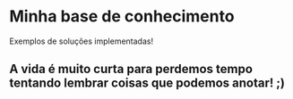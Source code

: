 # Minha base de conhecimento

Exemplos de soluções implementadas!

## A vida é muito curta para perdemos tempo tentando lembrar coisas que podemos anotar! ;) 

